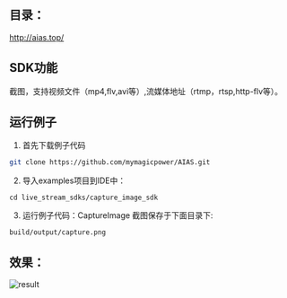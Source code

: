 ## 目录：
http://aias.top/

## SDK功能
截图，支持视频文件（mp4,flv,avi等）,流媒体地址（rtmp，rtsp,http-flv等）。

## 运行例子
1. 首先下载例子代码
```bash
git clone https://github.com/mymagicpower/AIAS.git
```

2. 导入examples项目到IDE中：
```
cd live_stream_sdks/capture_image_sdk
```

3. 运行例子代码：CaptureImage
截图保存于下面目录下:
```
build/output/capture.png
```

## 效果：
![result](https://aias-home.oss-cn-beijing.aliyuncs.com/AIAS/video_sdk/rtsp.png)